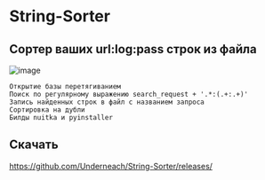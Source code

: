 # String-Sorter
## Сортер ваших url:log:pass строк из файла
![image](https://github.com/Underneach/String-Sorter/assets/137613889/1bffdf6a-a17b-414d-8e01-a2e8aa1a0688)

    Открытие базы перетягиванием
    Поиск по регулярному выражению search_request + '.*:(.+:.+)'
    Запись найденных строк в файл с названием запроса
    Сортировка на дубли
    Билды nuitka и pyinstaller

## Скачать
https://github.com/Underneach/String-Sorter/releases/
